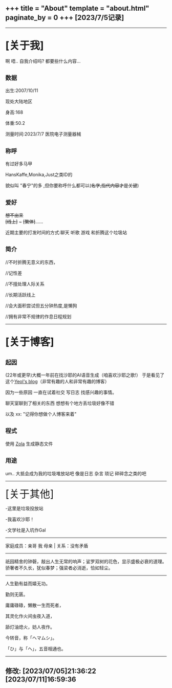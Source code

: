 +++
title = "About"
template = "about.html"
paginate_by = 0
+++
[2023/7/5记录]
--------------
--------------------------------------------------------------------------

<font size=6>[关于我]</font>
--------------------------------------
啊 唔..  自我介绍吗?  都要些什么内容...

<font size=4>数据</font>
-------------------------------
出生:2007/10/11

现处大陆地区

身高:168

体重:50.2

测量时间:2023/7/7  医院电子测量器械

<font size=4>称呼</font>
-------------------------------

有过好多马甲

HansKaffe,Monika,Just之类ID的

貌似叫 "春宁"的多 ,但你要称呼什么都可以(~~名字,指代内容才是关键~~)
 
<font size=4>爱好</font>
-------------------------------

~~想不出来~~   
~~[线上]~~ ~ ~~[繁体]~~......

近期主要的打发时间的方式:聊天 听歌 游戏  和折腾这个垃圾站

<font size=4>简介</font>
-----------------------------------

//不时折腾无意义的东西，

//记性差

//不擅处理人际关系

//长期活跃线上

//会大面积尝试但五分钟热度,是懒狗

//拥有非常不规律的作息日程规划

--------------------------------------------------------------------------------
<font size=6>[关于博客]</font>
---------------------------------------

<font size=4>起因</font>
-------------------------------------------------------------

(22年或更早)大概一年前在找沙耶的AI语音生成（咱喜欢沙耶之歌!）   于是看见了这个[Yeol's blog](https://yeol.netlify.app/tech/sovits-sha-ye-ge-sheng-he-cheng/)（非常有趣的人和非常有趣的博客）


因为一些原因 一直在试着社交  写日志 找感兴趣的事情。

聊天室聊到了相关的东西  想想有个地方丢垃圾好像不错

以及 xx:  "记得你想做个人博客来着"  


<font size=4>程式</font>
-------------------------------------

使用 [Zola](https://github.com/getzola/zola) 生成静态文件

<font size=4>用途</font>
----------------------------------------------------

um..  大抵会成为我的垃圾堆放站吧   像是日志 杂言 琐记 碎碎念之类的吧

-------------------------------------------------------------------------



<font size=6>[关于其他]</font>


-这里是垃圾投放站

-我喜欢沙耶！

-文学社是入坑作Gal

-------------------------------------

家庭成员：亲哥 我 母亲  |  关系：没有矛盾

-------------------------------------

祇园精舍的钟磬，敲出人生无常的响声；娑罗双树的花色，显示盛极必衰的道理。骄奢者不久长，犹似春梦；强梁者必消逝，恰如轻尘。

--------------------------------------------------------------------------------------------------------------------------------------------------

人生勤有益而嬉无功。

勤则无匮。

庸庸碌碌，懒散一生而死者，

其灵化作火间虫夜入道，

舔灯油熄火，妨人夜作。

今转音，称「ヘマムシ」。

「ひ」与「へ」，五音相通也。

---------------------------------------------------------------------
修改:
[2023/07/05]21:36:22
[2023/07/11]16:59:36
---------------------------------
